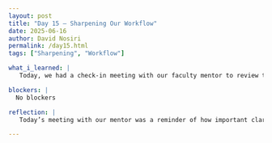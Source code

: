```yaml
---
layout: post
title: "Day 15 – Sharpening Our Workflow"
date: 2025-06-16
author: David Nosiri
permalink: /day15.html
tags: ["Sharpening", "Workflow"]

what_i_learned: |
   Today, we had a check-in meeting with our faculty mentor to review the progress we made on last week’s assigned tasks. During the session, we made necessary corrections based on his feedback and discussed the steps needed to move the project forward. He stressed the importance of picking up the pace so we can meet our goals on time. For my part, he requested that I add more detail to the sketch I created for our experimental design. He clarified what he expected to see, which helped me understand how to present the stages of our project more clearly. I’ve already started making the changes he suggested and now feel more confident about how to structure and communicate our workflow visually.

blockers: |
  No blockers

reflection: |
   Today’s meeting with our mentor was a reminder of how important clarity and precision are in research. Getting direct feedback helped me see exactly where I needed to improve, especially with the experimental design sketch. It felt good to gain a better understanding of what’s expected and to begin making those adjustments right away. I’m learning that being open to corrections and adapting quickly is a key part of working on a team and moving the project forward.

---
```


